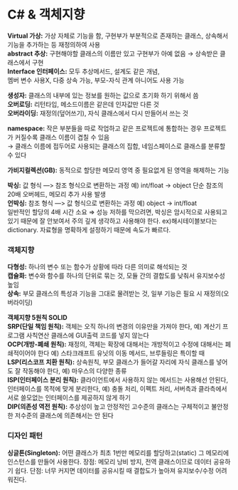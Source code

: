 # C# & 객체지향

**Virtual 가상:**  가상 자체로 기능을 함, 구현부가 부분적으로 존재하는 클래스, 상속해서 기능을 추가하는 등 재정의하여 사용  
**abstract 추상:** 구현해야할 클래스의 이름만 있고 구현부가 아예 없음 → 상속받은 클래스에서 구현  
**Interface 인터페이스:** 모두 추상메서드, 설계도 같은 개념,   
멤버 변수 사용X, 다중 상속 가능, 부모-자식 관계 아니어도 사용 가능  

**생성자:** 클래스의 내부에 있는 정보를 원하는 값으로 초기화 하기 위해서 씀  
**오버로딩:** 리턴타입, 메소드이름은 같은데 인자값만 다른 것  
**오버라이딩:** 재정의(덮어쓰기), 자식 클래스에서 다시 만들어서 쓰는 것  

**namespace:** 작은 부분들을 따로 작업하고 같은 프로젝트에 통합하는 경우 프로젝트가 커질수록 클래스 이름이 겹칠 수 있음   
→ 클래스 이름에 접두어로 사용되는 클래스의 집합, 네임스페이스로 클래스를 분류할 수 있다  

**가비지컬렉션(GB):** 동적으로 할당한 메모리 영역 중 필요없게 된 영역을 해제하는 기능  

**박싱:** 값 형식 —> 참조 형식으로 변환하는 과정 예) int/float → object
단순 참조의 20배 오버헤드, 메모리 추가 사용 발생  
**언박싱:** 참조 형식 —> 값 형식으로 변환하는 과정 예) object → int/float  
일반적인 할당의 4배 시간 소요
⇒ 성능 저하를 막으려면, 박싱은 암시적으로 사용되고 있기 때문에 잘 안보여서 주의 깊게 생각하고 사용해야 한다. ex)해시테이블보다는 dictionary. 자료형을 명확하게 설정하기 때문에 속도가 빠르다.

### 객체지향

**다형성:** 하나의 변수 또는 함수가 상황에 따라 다른 의미로 해석되는 것  
**캡슐화:** 변수와 함수를 하나의 단위로 묶는 것, 모듈 간의 결합도를 낮춰서 유지보수성 높임  
**상속:** 부모 클래스의 특성과 기능을 그대로 물려받는 것, 일부 기능은 필요 시 재정의(오버라이딩)  

**객체지향 5원칙 SOLID  
SRP(단일 책임 원칙):** 객체는 오직 하나의 변경의 이유만을 가져야 한다, 예) 계산기 프로그램 사칙연산 클래스에 GUI출력 코드를 넣지 않는다  
**OCP(개방-폐쇄 원칙):** 재정의, 객체는 확장에 대해서는 개방적이고 수정에 대해서는 폐쇄적이어야 한다 예) 스타크래프트 유닛의 이동 메서드, 브루들링은 특이할 때  
**LSP(리스코프 치환 원칙):** 상속원칙, 부모 클래스가 들어갈 자리에 자식 클래스를 넣어도 잘 작동해야 한다, 예) 마우스의 다양한 종류  
**ISP(인터페이스 분리 원칙):** 클라이언트에서 사용하지 않는 메서드는 사용해선 안된다, 인터페이스를 목적에 맞게 분리한다, 예) 충돌 처리, 이펙트 처리, 서버측과 클라측에서 서로 쓸모없는 인터페이스를 제공하지 않게 하기  
**DIP(의존성 역전 원칙):** 추상성이 높고 안정적인 고수준의 클래스는 구체적이고 불안정한 저수준의 클래스에 의존해서는 안 된다  


### 디자인 패턴
**싱글톤(Singleton):** 어떤 클래스가 최초 1번만 메모리를 할당하고(static) 그 메모리에 인스턴스를 만들어 사용한다.
장점: 메모리 낭비 방지, 전역 클래스이므로 데이터 공유하기 쉽다.
단점: 너무 커지면 데이터를 공유시킬 때 결합도가 높아져 유지보수/수정 어려워진다.
